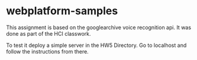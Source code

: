 # webplatform-samples

This assignment is based on the googlearchive voice recognition api. It was done as part of the HCI classwork.

To test it deploy a simple server in the HW5 Directory. Go to localhost and follow the instructions from there.
